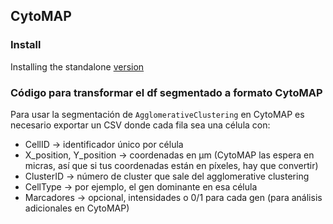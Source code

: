 ## CytoMAP

### Install
Installing the standalone [version](https://gitlab.com/gernerlab/cytomap/-/blob/master/StandaloneInstaller/CytoMAP_Installer_WindowsV1.4.1.exe)

### Código para transformar el df segmentado a formato CytoMAP
Para usar la segmentación de `AgglomerativeClustering` en CytoMAP es necesario exportar un CSV donde cada fila sea una célula con: 

- CellID → identificador único por célula 
- X_position, Y_position → coordenadas en µm (CytoMAP las espera en micras, así que si tus coordenadas están en píxeles, hay que convertir) 
- ClusterID → número de cluster que sale del agglomerative clustering 
- CellType → por ejemplo, el gen dominante en esa célula 
- Marcadores → opcional, intensidades o 0/1 para cada gen (para análisis adicionales en CytoMAP) 
```py

```

```py

```



```py

```


```py

```


```py

```


```py

```


```py

```
